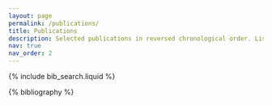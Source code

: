 ```yaml
---
layout: page
permalink: /publications/
title: Publications
description: Selected publications in reversed chronological order. List of all publications @ [Google Scholar](https://scholar.google.fr/citations?user=PVlBz8oAAAAJ&hl)
nav: true
nav_order: 2
---
```


<!-- _pages/publications.md -->

<!-- Bibsearch Feature -->

{% include bib_search.liquid %}

<div class="publications">

{% bibliography %}

</div>
